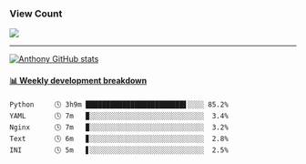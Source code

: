 ### View Count
<p>
  <a href="https://count.getloli.com/"><img src="https://count.getloli.com/get/@asmedeus998?theme=rule34"></a>
</p>

---
[![Anthony GitHub stats](https://github-readme-stats.vercel.app/api?username=asmedeus998&count_private=true&hide=prs,issues&show_icons=true&theme=cobalt)](https://github.com/Asmedeus998/github-readme-stats)




<!-- waka-box start -->
#### <a href="https://gist.github.com/976cbecf83f29f44732391efd9fbccec" target="_blank">📊 Weekly development breakdown</a>
```text
Python     🕓 3h9m ████████████████████████▋░░░░ 85.2%
YAML       🕓 7m   ▉░░░░░░░░░░░░░░░░░░░░░░░░░░░░  3.4%
Nginx      🕓 7m   ▉░░░░░░░░░░░░░░░░░░░░░░░░░░░░  3.2%
Text       🕓 6m   ▊░░░░░░░░░░░░░░░░░░░░░░░░░░░░  2.8%
INI        🕓 5m   ▋░░░░░░░░░░░░░░░░░░░░░░░░░░░░  2.5%
```
<!-- Powered by https://github.com/Asmedeus998/waka-box-go . -->
<!-- waka-box end -->



<!--
**Asmedeus998/Asmedeus998** is a ✨ _special_ ✨ repository because its `README.md` (this file) appears on your GitHub profile.

Here are some ideas to get you started:

- 🔭 I’m currently working on ...
- 🌱 I’m currently learning ...
- 👯 I’m looking to collaborate on ...
- 🤔 I’m looking for help with ...
- 💬 Ask me about ...
- 📫 How to reach me: ...
- 😄 Pronouns: ...
- ⚡ Fun fact: ...
-->

